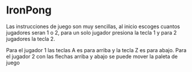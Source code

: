 # IronPong

Las instrucciones de juego son muy sencillas, al inicio escoges cuantos jugadores seran 1 o 2, para un solo jugador presiona la tecla 1 y para 2 jugadores la tecla 2.

Para el jugador 1 las teclas A es para arriba y la tecla Z es para abajo. Para el jugador 2 con las flechas arriba y abajo se puede mover la paleta de juego
